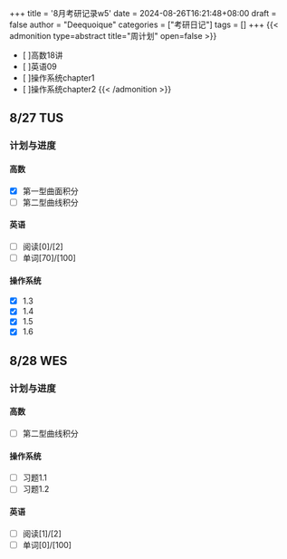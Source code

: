 +++
title = '8月考研记录w5'
date = 2024-08-26T16:21:48+08:00
draft = false
author = "Deequoique"
categories = ["考研日记"]
tags = []
+++
{{< admonition type=abstract title="周计划" open=false >}}
- [ ]高数18讲
- [ ]英语09
- [ ]操作系统chapter1
- [ ]操作系统chapter2
{{< /admonition >}}

## 8/27 TUS
### 计划与进度
#### 高数
- [x] 第一型曲面积分
- [ ] 第二型曲线积分
#### 英语
- [ ] 阅读[0]/[2]
- [ ] 单词[70]/[100]
#### 操作系统
- [x] 1.3
- [x] 1.4
- [x] 1.5
- [x] 1.6

## 8/28 WES
### 计划与进度
#### 高数
- [ ] 第二型曲线积分
#### 操作系统
- [ ] 习题1.1
- [ ] 习题1.2
#### 英语
- [ ] 阅读[1]/[2]
- [ ] 单词[0]/[100]